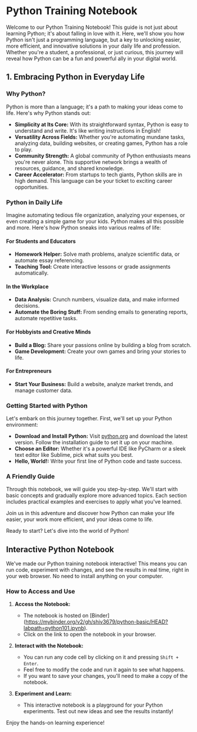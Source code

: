 # Python Training Notebook

Welcome to our Python Training Notebook! This guide is not just about learning Python; it's about falling in love with it. Here, we'll show you how Python isn't just a programming language, but a key to unlocking easier, more efficient, and innovative solutions in your daily life and profession. Whether you're a student, a professional, or just curious, this journey will reveal how Python can be a fun and powerful ally in your digital world.

## 1. Embracing Python in Everyday Life

### Why Python?
Python is more than a language; it's a path to making your ideas come to life. Here's why Python stands out:

- **Simplicity at Its Core:** With its straightforward syntax, Python is easy to understand and write. It's like writing instructions in English!
- **Versatility Across Fields:** Whether you're automating mundane tasks, analyzing data, building websites, or creating games, Python has a role to play.
- **Community Strength:** A global community of Python enthusiasts means you're never alone. This supportive network brings a wealth of resources, guidance, and shared knowledge.
- **Career Accelerator:** From startups to tech giants, Python skills are in high demand. This language can be your ticket to exciting career opportunities.

### Python in Daily Life
Imagine automating tedious file organization, analyzing your expenses, or even creating a simple game for your kids. Python makes all this possible and more. Here's how Python sneaks into various realms of life:

#### For Students and Educators
- **Homework Helper:** Solve math problems, analyze scientific data, or automate essay referencing.
- **Teaching Tool:** Create interactive lessons or grade assignments automatically.

#### In the Workplace
- **Data Analysis:** Crunch numbers, visualize data, and make informed decisions.
- **Automate the Boring Stuff:** From sending emails to generating reports, automate repetitive tasks.

#### For Hobbyists and Creative Minds
- **Build a Blog:** Share your passions online by building a blog from scratch.
- **Game Development:** Create your own games and bring your stories to life.

#### For Entrepreneurs
- **Start Your Business:** Build a website, analyze market trends, and manage customer data.

### Getting Started with Python
Let's embark on this journey together. First, we'll set up your Python environment:

- **Download and Install Python:** Visit [python.org](https://www.python.org/) and download the latest version. Follow the installation guide to set it up on your machine.
- **Choose an Editor:** Whether it's a powerful IDE like PyCharm or a sleek text editor like Sublime, pick what suits you best.
- **Hello, World!:** Write your first line of Python code and taste success.

### A Friendly Guide
Through this notebook, we will guide you step-by-step. We'll start with basic concepts and gradually explore more advanced topics. Each section includes practical examples and exercises to apply what you've learned.

Join us in this adventure and discover how Python can make your life easier, your work more efficient, and your ideas come to life.

Ready to start? Let's dive into the world of Python!


## Interactive Python Notebook

We've made our Python training notebook interactive! This means you can run code, experiment with changes, and see the results in real time, right in your web browser. No need to install anything on your computer.

### How to Access and Use

1. **Access the Notebook:**
   - The notebook is hosted on [Binder] (https://mybinder.org/v2/gh/shiv3679/python-basic/HEAD?labpath=python101.ipynb).
   - Click on the link to open the notebook in your browser.

2. **Interact with the Notebook:**
   - You can run any code cell by clicking on it and pressing `Shift + Enter`.
   - Feel free to modify the code and run it again to see what happens.
   - If you want to save your changes, you'll need to make a copy of the notebook.

3. **Experiment and Learn:**
   - This interactive notebook is a playground for your Python experiments. Test out new ideas and see the results instantly!

Enjoy the hands-on learning experience!


